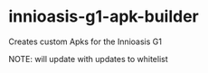 # innioasis-g1-apk-builder
Creates custom Apks for the Innioasis G1

NOTE: will update with updates to whitelist
